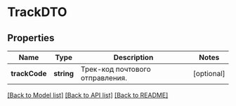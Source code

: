 # TrackDTO

## Properties
Name | Type | Description | Notes
------------ | ------------- | ------------- | -------------
**trackCode** | **string** | Трек-код почтового отправления. | [optional] 

[[Back to Model list]](../README.md#documentation-for-models) [[Back to API list]](../README.md#documentation-for-api-endpoints) [[Back to README]](../README.md)


